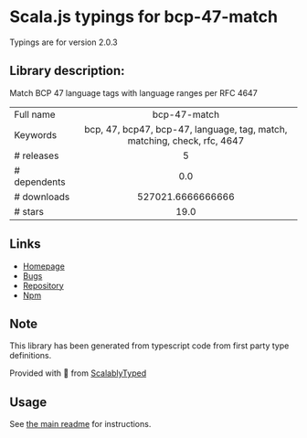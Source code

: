 
# Scala.js typings for bcp-47-match

Typings are for version 2.0.3

## Library description:
Match BCP 47 language tags with language ranges per RFC 4647

|                    |                 |
| ------------------ | :-------------: |
| Full name          | bcp-47-match |
| Keywords           | bcp, 47, bcp47, bcp-47, language, tag, match, matching, check, rfc, 4647 |
| # releases         | 5 |
| # dependents       | 0.0 |
| # downloads        | 527021.6666666666 |
| # stars            | 19.0 |

## Links
- [Homepage](https://github.com/wooorm/bcp-47-match#readme)
- [Bugs](https://github.com/wooorm/bcp-47-match/issues)
- [Repository](https://github.com/wooorm/bcp-47-match)
- [Npm](https://www.npmjs.com/package/bcp-47-match)
    


## Note
This library has been generated from typescript code from first party type definitions.

Provided with :purple_heart: from [ScalablyTyped](https://github.com/oyvindberg/ScalablyTyped)

## Usage
See [the main readme](../../readme.md) for instructions.


